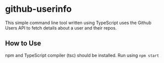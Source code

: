 # github-userinfo

This simple command line tool written using TypeScript uses the Github Users API to fetch details about a user and their repos.

## How to Use
npm and TypeScript compiler (tsc) should be installed.
Run using `npm start`
